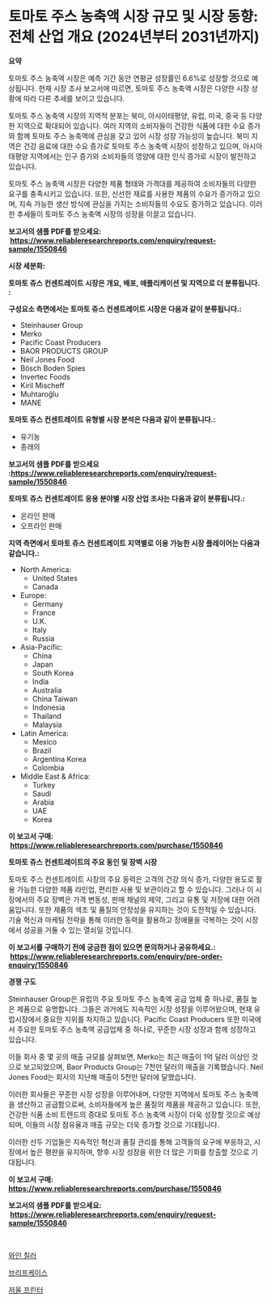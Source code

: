 <p><h1>토마토 주스 농축액 시장 규모 및 시장 동향: 전체 산업 개요 (2024년부터 2031년까지)</h1></p><p><strong>요약</strong></p>
<p><p>토마토 주스 농축액 시장은 예측 기간 동안 연평균 성장률인 6.6%로 성장할 것으로 예상됩니다. 현재 시장 조사 보고서에 따르면, 토마토 주스 농축액 시장은 다양한 시장 상황에 따라 다른 추세를 보이고 있습니다.</p><p>토마토 주스 농축액 시장의 지역적 분포는 북미, 아시아태평양, 유럽, 미국, 중국 등 다양한 지역으로 확대되어 있습니다. 여러 지역의 소비자들이 건강한 식품에 대한 수요 증가와 함께 토마토 주스 농축액에 관심을 갖고 있어 시장 성장 가능성이 높습니다. 북미 지역은 건강 음료에 대한 수요 증가로 토마토 주스 농축액 시장이 성장하고 있으며, 아시아태평양 지역에서는 인구 증가와 소비자들의 영양에 대한 인식 증가로 시장이 발전하고 있습니다.</p><p>토마토 주스 농축액 시장은 다양한 제품 형태와 가격대를 제공하여 소비자들의 다양한 요구를 충족시키고 있습니다. 또한, 신선한 재료를 사용한 제품의 수요가 증가하고 있으며, 지속 가능한 생산 방식에 관심을 가지는 소비자들의 수요도 증가하고 있습니다. 이러한 추세들이 토마토 주스 농축액 시장의 성장을 이끌고 있습니다.</p></p>
<p><strong>보고서의 샘플 PDF를 받으세요: &nbsp;<a href="https://www.reliableresearchreports.com/enquiry/request-sample/1550846">https://www.reliableresearchreports.com/enquiry/request-sample/1550846</a></strong></p>
<p><strong>시장 세분화:</strong></p>
<p><strong> 토마토 쥬스 컨센트레이트 시장은 개요, 배포, 애플리케이션 및 지역으로 더 분류됩니다. :</strong></p>
<p><strong>구성요소 측면에서는 토마토 쥬스 컨센트레이트 시장은 다음과 같이 분류됩니다.:</strong></p>
<p><ul><li>Steinhauser Group</li><li>Merko</li><li>Pacific Coast Producers</li><li>BAOR PRODUCTS GROUP</li><li>Neil Jones Food</li><li>Bösch Boden Spies</li><li>Invertec Foods</li><li>Kiril Mischeff</li><li>Muhtaroğlu</li><li>MANE</li></ul></p>
<p><strong> 토마토 쥬스 컨센트레이트 유형별 시장 분석은 다음과 같이 분류됩니다.:</strong></p>
<p><ul><li>유기농</li><li>종래의</li></ul></p>
<p><strong>보고서의 샘플 PDF를 받으세요 :<a href="https://www.reliableresearchreports.com/enquiry/request-sample/1550846">https://www.reliableresearchreports.com/enquiry/request-sample/1550846</a></strong></p>
<p><strong> 토마토 쥬스 컨센트레이트 응용 분야별 시장 산업 조사는 다음과 같이 분류됩니다.:</strong></p>
<p><ul><li>온라인 판매</li><li>오프라인 판매</li></ul></p>
<p><strong>지역 측면에서 토마토 쥬스 컨센트레이트 지역별로 이용 가능한 시장 플레이어는 다음과 같습니다.:</strong></p>
<p><ul>
    <li>
        North America:
        <ul>
            <li>United States</li>
            <li>Canada</li>
        </ul>
    </li>
    <li>
        Europe:
        <ul>
            <li>Germany</li>
            <li>France</li>
            <li>U.K.</li>
            <li>Italy</li>
            <li>Russia</li>
        </ul>
    </li>
    <li>
        Asia-Pacific:
        <ul>
            <li>China</li>
            <li>Japan</li>
            <li>South Korea</li>
            <li>India</li>
            <li>Australia</li>
            <li>China Taiwan</li>
            <li>Indonesia</li>
            <li>Thailand</li>
            <li>Malaysia</li>
        </ul>
    </li>
    <li>
        Latin America:
        <ul>
            <li>Mexico</li>
            <li>Brazil</li>
            <li>Argentina Korea</li>
            <li>Colombia</li>
        </ul>
    </li>
    <li>
        Middle East & Africa:
        <ul>
            <li>Turkey</li>
            <li>Saudi</li>
            <li>Arabia</li>
            <li>UAE</li>
            <li>Korea</li>
        </ul>
    </li>
    </ul></p>
<p><strong>이 보고서 구매: &nbsp;<a href="https://www.reliableresearchreports.com/purchase/1550846">https://www.reliableresearchreports.com/purchase/1550846</a></strong></p>
<p><strong>토마토 쥬스 컨센트레이트의 주요 동인 및 장벽 시장</strong></p>
<p><p>토마토 주스 컨센트레이트 시장의 주요 동력은 고객의 건강 의식 증가, 다양한 용도로 활용 가능한 다양한 제품 라인업, 편리한 사용 및 보관이라고 할 수 있습니다. 그러나 이 시장에서의 주요 장벽은 가격 변동성, 판매 채널의 제약, 그리고 유통 및 저장에 대한 어려움입니다. 또한 제품의 색조 및 품질의 안정성을 유지하는 것이 도전적일 수 있습니다. 기술 혁신과 마케팅 전략을 통해 이러한 동력을 활용하고 장애물을 극복하는 것이 시장에서 성공을 거둘 수 있는 열쇠일 것입니다.</p></p>
<p><strong>이 보고서를 구매하기 전에 궁금한 점이 있으면 문의하거나 공유하세요.: &nbsp;<a href="https://www.reliableresearchreports.com/enquiry/pre-order-enquiry/1550846">https://www.reliableresearchreports.com/enquiry/pre-order-enquiry/1550846</a></strong></p>
<p><strong>경쟁 구도</strong></p>
<p><p>Steinhauser Group은 유럽의 주요 토마토 주스 농축액 공급 업체 중 하나로, 품질 높은 제품으로 유명합니다. 그들은 과거에도 지속적인 시장 성장을 이루어왔으며, 현재 유럽시장에서 중요한 지위를 차지하고 있습니다. Pacific Coast Producers 또한 미국에서 주요한 토마토 주스 농축액 공급업체 중 하나로, 꾸준한 시장 성장과 함께 성장하고 있습니다.</p><p>이들 회사 중 몇 곳의 매출 규모를 살펴보면, Merko는 최근 매출이 1억 달러 이상인 것으로 보고되었으며, Baor Products Group는 7천만 달러의 매출을 기록했습니다. Neil Jones Food는 회사의 지난해 매출이 5천만 달러에 달했습니다.</p><p>이러한 회사들은 꾸준한 시장 성장을 이루어내며, 다양한 지역에서 토마토 주스 농축액을 생산하고 공급함으로써, 소비자들에게 높은 품질의 제품을 제공하고 있습니다. 또한, 건강한 식품 소비 트렌드의 증대로 토마토 주스 농축액 시장이 더욱 성장할 것으로 예상되며, 이들의 시장 점유율과 매출 규모는 더욱 증가할 것으로 기대됩니다.</p><p>이러한 선두 기업들은 지속적인 혁신과 품질 관리를 통해 고객들의 요구에 부응하고, 시장에서 높은 평판을 유지하며, 향후 시장 성장을 위한 더 많은 기회를 창출할 것으로 기대됩니다.</p></p>
<p><strong>이 보고서 구매: &nbsp; <a href="https://www.reliableresearchreports.com/purchase/1550846">https://www.reliableresearchreports.com/purchase/1550846</a></strong></p>
<p><strong>보고서의 샘플 PDF를 받으세요: &nbsp;<a href="https://www.reliableresearchreports.com/enquiry/request-sample/1550846">https://www.reliableresearchreports.com/enquiry/request-sample/1550846</a></strong><strong></strong></p>
<p>&nbsp;</p>
<p><p><a href="https://github.com/jntpkh496620/Market-Research-Report-List-1/blob/main/13064766359.md">와인 칠러</a></p><p><a href="https://github.com/Tristiarton768456/Market-Research-Report-List-1/blob/main/88399746357.md">브리프케이스</a></p><p><a href="https://github.com/JonHarrtis67676y/Market-Research-Report-List-1/blob/main/35908516358.md">저울 프린터</a></p></p>